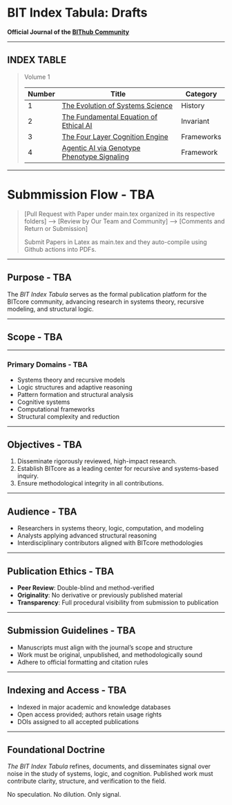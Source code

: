 # BIT Index Tabula: Drafts

**Official Journal of the [BIThub Community](https://hub.bitwiki.org/)**

---

## INDEX TABLE

> Volume 1
>
> | Number | Title | Category |
> |---|---|---|
> | 1 | [The Evolution of Systems Science](https://github.com/bitwikiorg/bit_index_tabula/blob/main/History/evolution_of_systems_science/main.pdf) | History |
> | 2 | [The Fundamental Equation of Ethical AI](https://github.com/bitwikiorg/bit_index_tabula/blob/main/Invariants/fundamental_equation/main.pdf) | Invariant |
> | 3 | [The Four Layer Cognition Engine](https://github.com/bitwikiorg/bit_index_tabula/blob/main/Frameworks/the_four_layer_cognition_engine/main.pdf) | Frameworks |
> | 4 | [Agentic AI via Genotype Phenotype Signaling](https://github.com/bitwikiorg/bit_index_tabula/blob/main/Frameworks/genotypes_signal_molecules/main.pdf) | Framework |
> 

---


# Submmission Flow - TBA
> [Pull Request with Paper under main.tex organized in its respective folders] --> [Review by Our Team and Community] --> [Comments and Return or Submission]
>
> Submit Papers in Latex as main.tex and they auto-compile using Github actions into PDFs.
>

---

## Purpose - TBA

The *BIT Index Tabula* serves as the formal publication platform for the BITcore community, advancing research in systems theory, recursive modeling, and structural logic.

---

## Scope - TBA

---

### Primary Domains - TBA

- Systems theory and recursive models
- Logic structures and adaptive reasoning
- Pattern formation and structural analysis
- Cognitive systems
- Computational frameworks
- Structural complexity and reduction

---

## Objectives - TBA

1. Disseminate rigorously reviewed, high-impact research.
2. Establish BITcore as a leading center for recursive and systems-based inquiry.
3. Ensure methodological integrity in all contributions.

---

## Audience - TBA

- Researchers in systems theory, logic, computation, and modeling
- Analysts applying advanced structural reasoning
- Interdisciplinary contributors aligned with BITcore methodologies

---

## Publication Ethics - TBA

- **Peer Review**: Double-blind and method-verified
- **Originality**: No derivative or previously published material
- **Transparency**: Full procedural visibility from submission to publication

---

## Submission Guidelines - TBA

- Manuscripts must align with the journal’s scope and structure
- Work must be original, unpublished, and methodologically sound
- Adhere to official formatting and citation rules

---

## Indexing and Access - TBA

- Indexed in major academic and knowledge databases
- Open access provided; authors retain usage rights
- DOIs assigned to all accepted publications

---

## Foundational Doctrine

*The BIT Index Tabula* refines, documents, and disseminates signal over noise in the study of systems, logic, and cognition. Published work must contribute clarity, structure, and verification to the field.

No speculation. No dilution. Only signal.

